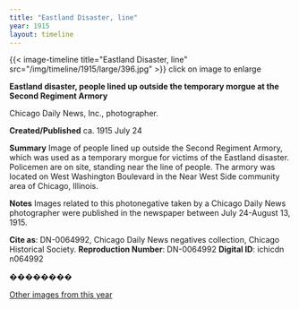 ```yaml
---
title: "Eastland Disaster, line"
year: 1915
layout: timeline
---
```


{{< image-timeline title="Eastland Disaster, line" src="/img/timeline/1915/large/396.jpg" >}}
click on image to enlarge

__**Eastland disaster, people lined up outside the temporary morgue at the Second Regiment Armory**__

Chicago Daily News, Inc., photographer.

**Created/Published**
ca. 1915 July 24

**Summary**
Image of people lined up outside the Second Regiment Armory, which was used as a temporary morgue for victims of the Eastland disaster. Policemen are on site, standing near the line of people. The armory was located on West Washington Boulevard in the Near West Side community area of Chicago, Illinois.

**Notes**
Images related to this photonegative taken by a Chicago Daily News photographer were published in the newspaper between July 24-August 13, 1915.

__Cite as__: DN-0064992, Chicago Daily News negatives collection, Chicago Historical Society.
__Reproduction Number__: DN-0064992
__Digital ID__: ichicdn n064992

��������   

[Other images from this year](/historical/timeline/1915)